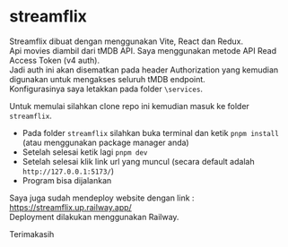 # streamflix
Streamflix dibuat dengan menggunakan Vite, React dan Redux.  
Api movies diambil dari tMDB API. Saya menggunakan metode API Read Access Token (v4 auth).  
Jadi auth ini akan disematkan pada header Authorization yang kemudian digunakan untuk mengakses seluruh tMDB endpoint.  
Konfigurasinya saya letakkan pada folder ``\services``.  

Untuk memulai silahkan clone repo ini kemudian masuk ke folder ``streamflix``.
- Pada folder ``streamflix`` silahkan buka terminal dan ketik ``pnpm install`` (atau menggunakan package manager anda)
- Setelah selesai ketik lagi ``pnpm dev``
- Setelah selesai klik link url yang muncul (secara default adalah ``http://127.0.0.1:5173/``)
- Program bisa dijalankan

Saya juga sudah mendeploy website dengan link : https://streamflix.up.railway.app/  
Deployment dilakukan menggunakan Railway.

Terimakasih 
